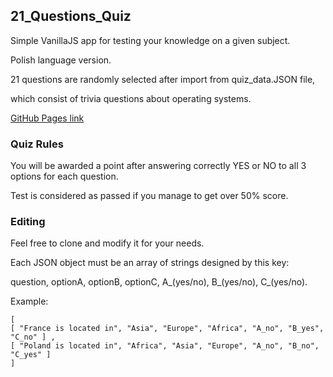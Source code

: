 ## 21_Questions_Quiz ## 

Simple VanillaJS app for testing your knowledge on a given subject. 

Polish language version.

21 questions are randomly selected after import from quiz_data.JSON file,

which consist of trivia questions about operating systems.

[GitHub Pages link]("https://danskiiiii.github.io/21_Questions_Quiz/")

### Quiz Rules ###

You will be awarded a point after answering correctly YES or NO to all 3 options for each question. 

Test is considered as passed if you manage to get over 50% score.

### Editing ###

Feel free to clone and modify it for your needs. 

Each JSON object must be an array of strings designed by this key:

question, optionA, optionB, optionC, A_(yes/no), B_(yes/no), C_(yes/no).

Example:
```
[
[ "France is located in", "Asia", "Europe", "Africa", "A_no", "B_yes", "C_no" ] ,
[ "Poland is located in", "Africa", "Asia", "Europe", "A_no", "B_no", "C_yes" ] 
]
```
